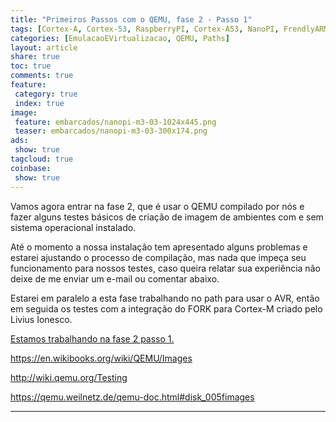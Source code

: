 ```yaml
---
title: "Primeiros Passos com o QEMU, fase 2 - Passo 1" 
tags: [Cortex-A, Cortex-53, RaspberryPI, Cortex-A53, NanoPI, FrendlyARM, ARM, Intel, TBB,  Emulação, Virtualização, KVM, QEMU, VMware, VirtualBox, VBox, Hiper-V, Xen, GNU ARM Eclipse, Eclipse, Windows, RTOS, uOS, imagens]
categories: [EmulacaoEVirtualizacao, QEMU, Paths]
layout: article
share: true
toc: true
comments: true
feature:
 category: true
 index: true
image:
 feature: embarcados/nanopi-m3-03-1024x445.png
 teaser: embarcados/nanopi-m3-03-300x174.png
ads: 
 show: true
tagcloud: true
coinbase:
 show: true
---
```


Vamos agora entrar na fase 2, que é usar o QEMU compilado por nós e fazer alguns testes básicos de criação de imagem de ambientes com e sem sistema operacional instalado.

<!--more-->

Até o momento a nossa instalação tem apresentado alguns problemas e estarei ajustando o processo de compilação, mas nada que impeça seu funcionamento para nossos testes, caso queira relatar sua experiência não deixe de me enviar um e-mail ou comentar abaixo.

Estarei em paralelo a esta fase trabalhando no path para usar o AVR, então em seguida os testes com a integração do FORK para Cortex-M criado pelo Livius Ionesco.


[Estamos trabalhando na fase 2 passo 1.](http://carlosdelfino.eti.br/emula%C3%A7%C3%A3o%20e%20virtualiza%C3%A7%C3%A3o/qemu/compilando/Primeiros_Passos_com_o_QEMU-fase-2-parte-1)
 

 

https://en.wikibooks.org/wiki/QEMU/Images

http://wiki.qemu.org/Testing

https://qemu.weilnetz.de/qemu-doc.html#disk_005fimages














-----------------------------------------------

